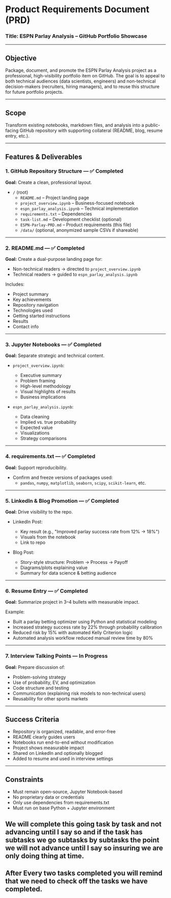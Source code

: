# Product Requirements Document (PRD)
### Title: ESPN Parlay Analysis – GitHub Portfolio Showcase

---

## Objective
Package, document, and promote the ESPN Parlay Analysis project as a professional, high-visibility portfolio item on GitHub. The goal is to appeal to both technical audiences (data scientists, engineers) and non-technical decision-makers (recruiters, hiring managers), and to reuse this structure for future portfolio projects.

---

## Scope
Transform existing notebooks, markdown files, and analysis into a public-facing GitHub repository with supporting collateral (README, blog, resume entry, etc.).

---

## Features & Deliverables

### 1. GitHub Repository Structure — **✅ Completed**
**Goal:** Create a clean, professional layout.
- `/` (root)
  - `README.md` – Project landing page
  - `project_overview.ipynb` – Business-focused notebook
  - `espn_parlay_analysis.ipynb` – Technical implementation
  - `requirements.txt` – Dependencies
  - `task-list.md` – Development checklist (optional)
  - `ESPN-Parlay-PRD.md` – Product requirements (this file)
  - `/data/` (optional, anonymized sample CSVs if shareable)

---

### 2. README.md — **✅ Completed**
**Goal:** Create a dual-purpose landing page for:
- Non-technical readers → directed to `project_overview.ipynb`
- Technical readers → guided to `espn_parlay_analysis.ipynb`

Includes:
- Project summary
- Key achievements
- Repository navigation
- Technologies used
- Getting started instructions
- Results
- Contact info


---

### 3. Jupyter Notebooks — **✅ Completed**
**Goal:** Separate strategic and technical content.

- `project_overview.ipynb`:
  - Executive summary
  - Problem framing
  - High-level methodology
  - Visual highlights of results
  - Business implications

- `espn_parlay_analysis.ipynb`:
  - Data cleaning
  - Implied vs. true probability
  - Expected value
  - Visualizations
  - Strategy comparisons

---

### 4. requirements.txt — **✅ Completed**
**Goal:** Support reproducibility.
- Confirm and freeze versions of packages used:
  - `pandas`, `numpy`, `matplotlib`, `seaborn`, `scipy`, `scikit-learn`, etc.

---

### 5. LinkedIn & Blog Promotion — **✅ Completed**
**Goal:** Drive visibility to the repo.

- LinkedIn Post:
  - Key result (e.g., "Improved parlay success rate from 12% → 18%")
  - Visuals from the notebook
  - Link to repo

- Blog Post:
  - Story-style structure: Problem → Process → Payoff
  - Diagrams/plots explaining value
  - Summary for data science & betting audience

---

### 6. Resume Entry — **✅ Completed**
**Goal:** Summarize project in 3–4 bullets with measurable impact.

Example:
- Built a parlay betting optimizer using Python and statistical modeling
- Increased strategy success rate by 22% through probability calibration
- Reduced risk by 15% with automated Kelly Criterion logic
- Automated analysis workflow reduced manual review time by 80%

---

### 7. Interview Talking Points — **In Progress**
**Goal:** Prepare discussion of:
- Problem-solving strategy
- Use of probability, EV, and optimization
- Code structure and testing
- Communication (explaining risk models to non-technical users)
- Reusability for other sports markets

---

## Success Criteria
- Repository is organized, readable, and error-free
- README clearly guides users
- Notebooks run end-to-end without modification
- Project shows measurable impact
- Shared on LinkedIn and optionally blogged
- Added to resume and used in interview settings

---

## Constraints
- Must remain open-source, Jupyter Notebook-based
- No proprietary data or credentials
- Only use dependencies from requirements.txt
- Must run on base Python + Jupyter environment


## We will complete this going task by task and not advancing until I say so and if the task has subtasks we go subtasks by subtasks the point we will not advance until I say so insuring we are only doing thing at time. 

## After Every two tasks completed you will remind that we need to check off the tasks we have completed.